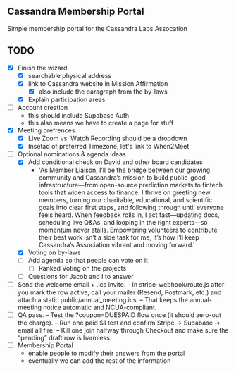 ## Cassandra Membership Portal

Simple membership portal for the Cassandra Labs Assocation

## TODO 

- [x] Finish the wizard
    - [x] searchable physical address
    - [x] link to Cassandra website in Mission Affirmation 
        - [x] also include the paragraph from the by-laws
    - [x] Explain participation areas
- [ ] Account creation
    - this should include Supabase Auth 
    - this also means we have to create a page for stuff
- [x] Meeting prefrences 
    - [x] Live Zoom vs. Watch Recording should be a dropdown 
    - [x] Insetad of preferred Timezone, let's link to When2Meet
- [ ] Optional nominations & agenda ideas
    - [x] Add conditional check on David and other board candidates
        - 'As Member Liaison, I’ll be the bridge between our growing community and Cassandra’s mission to build public-good infrastructure—from open-source prediction markets to fintech tools that widen access to finance. I thrive on greeting new members, turning our charitable, educational, and scientific goals into clear first steps, and following through until everyone feels heard. When feedback rolls in, I act fast—updating docs, scheduling live Q&As, and looping in the right experts—so momentum never stalls. Empowering volunteers to contribute their best work isn’t a side task for me; it’s how I’ll keep Cassandra’s Association vibrant and moving forward.'
    - [x] Voting on by-laws
    - [ ] Add agenda so that people can vote on it
        - [ ] Ranked Voting on the projects
    - [ ] Questions for Jacob and I to answer
- [ ] Send the welcome email + .ics invite.
    – In stripe-webhook/route.js after you mark the row active, call your mailer (Resend, Postmark, etc.) and attach a static public/annual_meeting.ics.
    – That keeps the annual-meeting notice automatic and NCUA-compliant.
- [ ] QA pass.
    – Test the ?coupon=DUESPAID flow once (it should zero-out the charge).
    – Run one paid $1 test and confirm Stripe → Supabase → email all fire.
    – Kill one join halfway through Checkout and make sure the “pending” draft row is harmless.
- [ ] Membership Portal
    - enable people to modify their answers from the portal 
    - eventually we can add the rest of the information